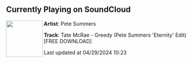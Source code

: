 ## Currently Playing on SoundCloud

[<img align="left" width="100" src="https://i1.sndcdn.com/artworks-XPzeeEHl567w08Ix-xmHhKw-t500x500.jpg">](https://soundcloud.com/hrly11/tate-mcrae-greedy-hrly-eternity-edit?in=saxurn/sets/permutes)

**Artist**: Pete Summers 

**Track**: Tate McRae - Greedy (Pete Summers 'Eternity' Edit)[FREE DOWNLOAD]

Last updated at 04/29/2024 10:23
